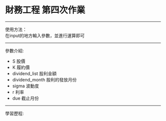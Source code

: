 # 財務工程 第四次作業
---
使用方法：  
在input的地方輸入參數，並進行運算即可  

---
參數介紹:
- S               股價
- K               履約價
- dividend_list   股利金額
- dividend_month  股利的發放月份
- sigma           波動度
- r               利率
- due             截止月份

---
學習歷程:
